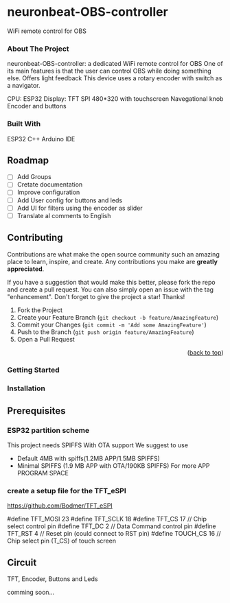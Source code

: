 # neuronbeat-OBS-controller
WiFi remote control for OBS

### About The Project
neuronbeat-OBS-controller: a dedicated WiFi remote control for OBS 
One of its main features is that the user can control OBS while doing something else.
Offers light feedback 
This device uses a rotary encoder with switch as a navigator.

CPU: ESP32
Display: TFT SPI 480*320 with touchscreen
Navegational knob Encoder and buttons

### Built With
ESP32
C++ 
Arduino IDE

<!-- ROADMAP -->
## Roadmap

- [ ] Add Groups
- [ ] Cretate documentation
- [ ] Improve configuration
- [ ] Add User config for buttons and leds
- [ ] Add UI for filters using the encoder as slider
- [ ] Translate al comments to English

<!-- CONTRIBUTING -->
## Contributing

Contributions are what make the open source community such an amazing place to learn, inspire, and create. Any contributions you make are **greatly appreciated**.

If you have a suggestion that would make this better, please fork the repo and create a pull request. You can also simply open an issue with the tag "enhancement".
Don't forget to give the project a star! Thanks!

1. Fork the Project
2. Create your Feature Branch (`git checkout -b feature/AmazingFeature`)
3. Commit your Changes (`git commit -m 'Add some AmazingFeature'`)
4. Push to the Branch (`git push origin feature/AmazingFeature`)
5. Open a Pull Request

<p align="right">(<a href="#top">back to top</a>)</p>


### Getting Started


### Installation

## Prerequisites

### ESP32 partition scheme
This project needs SPIFFS With OTA support
We suggest to use
* Default 4MB with spiffs(1.2MB APP/1.5MB SPIFFS)
* Minimal SPIFFS (1.9 MB APP with OTA/190KB SPIFFS) For more APP PROGRAM SPACE


### create a setup file for the TFT_eSPI
https://github.com/Bodmer/TFT_eSPI

#define TFT_MOSI 23
#define TFT_SCLK 18
#define TFT_CS   17  // Chip select control pin
#define TFT_DC    2  // Data Command control pin
#define TFT_RST   4  // Reset pin (could connect to RST pin)
#define TOUCH_CS 16    // Chip select pin (T_CS) of touch screen

## Circuit 

TFT, Encoder, Buttons and Leds

comming soon...




